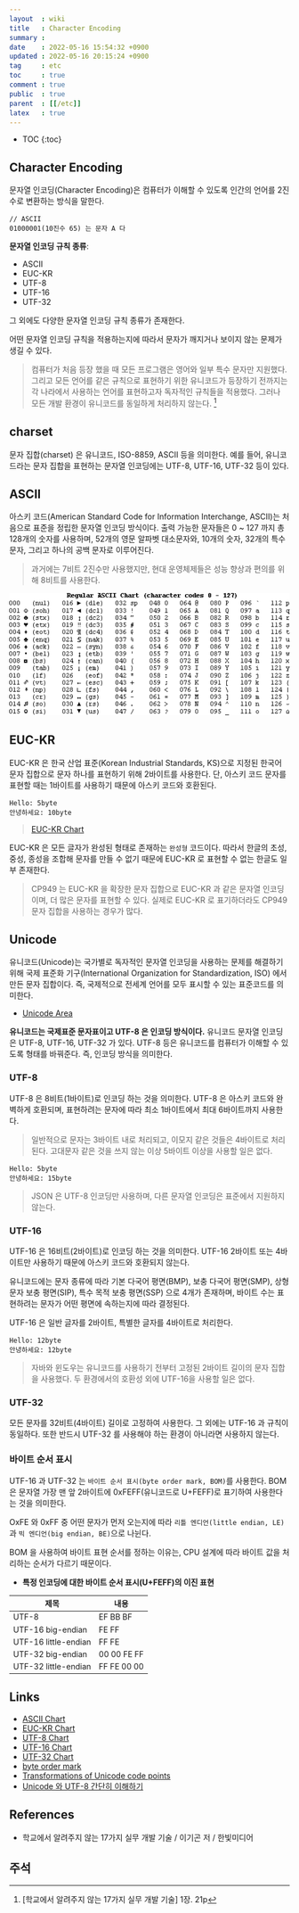 ```yaml
---
layout  : wiki
title   : Character Encoding
summary : 
date    : 2022-05-16 15:54:32 +0900
updated : 2022-05-16 20:15:24 +0900
tag     : etc
toc     : true
comment : true
public  : true
parent  : [[/etc]]
latex   : true
---
```

* TOC
{:toc}

## Character Encoding

문자열 인코딩(Character Encoding)은 컴퓨터가 이해할 수 있도록 인간의 언어를 2진수로 변환하는 방식을 말한다.

```
// ASCII
01000001(10진수 65) 는 문자 A 다
```


__문자열 인코딩 규칙 종류__:
- ASCII 
- EUC-KR
- UTF-8
- UTF-16
- UTF-32

그 외에도 다양한 문자열 인코딩 규칙 종류가 존재한다.

어떤 문자열 인코딩 규칙을 적용하는지에 따라서 문자가 깨지거나 보이지 않는 문제가 생길 수 있다.

> 컴퓨터가 처음 등장 했을 때 모든 프로그램은 영어와 일부 특수 문자만 지원했다. 그리고 모든 언어를 같은 규칙으로 표현하기 위한 유니코드가 등장하기 전까지는 각 나라에서 사용하는 언어를 표현하고자 독자적인 규칙들을 적용했다. 그러나 모든 개발 환경이 유니코드를 동일하게 처리하지 않는다. [^chapter-1-21]

## charset

문자 집합(charset) 은 유니코드, ISO-8859, ASCII 등을 의미한다. 예를 들어, 유니코드라는 문자 집합을 표현하는 문자열 인코딩에는 UTF-8, UTF-16, UTF-32 등이 있다.

## ASCII

아스키 코드(American Standard Code for Information Interchange, ASCII)는 처음으로 표준을 정립한 문자열 인코딩 방식이다. 출력 가능한 문자들은 0 ~ 127 까지 총 128개의 숫자를 사용하며, 52개의 영문 알파벳 대소문자와, 10개의 숫자, 32개의 특수 문자, 그리고 하나의 공백 문자로 이루어진다.

> 과거에는 7비트 2진수만 사용했지만, 현대 운영체제들은 성능 향상과 편의를 위해 8비트를 사용한다.

![](/resource/wiki/character-encoding/ascii.png)

## EUC-KR

EUC-KR 은 한국 산업 표준(Korean Industrial Standards, KS)으로 지정된 한국어 문자 집합으로 문자 하나를 표현하기 위해 2바이트를 사용한다. 단, 아스키 코드 문자를 표현할 때는 1바이트를 사용하기 때문에 아스키 코드와 호환된다.

```
Hello: 5byte
안녕하세요: 10byte
```

> [EUC-KR Chart](http://i18nl10n.com/korean/euckr.html)

EUC-KR 은 모든 글자가 완성된 형태로 존재하는 `완성형` 코드이다. 따라서 한글의 초성, 중성, 종성을 조합해 문자를 만들 수 없기 때문에 EUC-KR 로 표현할 수 없는 한글도 일부 존재한다.

> CP949 는 EUC-KR 을 확장한 문자 집합으로 EUC-KR 과 같은 문자열 인코딩이며, 더 많은 문자를 표현할 수 있다. 실제로 EUC-KR 로 표기하더라도 CP949 문자 집합을 사용하는 경우가 많다.

## Unicode

유니코드(Unicode)는 국가별로 독자적인 문자열 인코딩을 사용하는 문제를 해결하기 위해 국제 표준화 기구(International Organization for Standardization, ISO) 에서 만든 문자 집합이다. 즉, 국제적으로 전세계 언어를 모두 표시할 수 있는 표준코드를 의미한다.

- [Unicode Area](https://ko.wikipedia.org/wiki/%EC%9C%A0%EB%8B%88%EC%BD%94%EB%93%9C_%EC%98%81%EC%97%AD)

__유니코드는 국제표준 문자표이고 UTF-8 은 인코딩 방식이다.__ 유니코드 문자열 인코딩은 UTF-8, UTF-16, UTF-32 가 있다. UTF-8 등은 유니코드를 컴퓨터가 이해할 수 있도록 형태를 바꿔준다. 즉, 인코딩 방식을 의미한다.

### UTF-8

UTF-8 은 8비트(1바이트)로 인코딩 하는 것을 의미한다. UTF-8 은 아스키 코드와 완벽하게 호환되며, 표현하려는 문자에 따라 최소 1바이트에서 최대 6바이트까지 사용한다.

> 일반적으로 문자는 3바이트 내로 처리되고, 이모지 같은 것들은 4바이트로 처리된다. 고대문자 같은 것을 쓰지 않는 이상 5바이트 이상을 사용할 일은 없다.

```
Hello: 5byte
안녕하세요: 15byte
```

> JSON 은 UTF-8 인코딩만 사용하며, 다른 문자열 인코딩은 표준에서 지원하지 않는다.

### UTF-16

UTF-16 은 16비트(2바이트)로 인코딩 하는 것을 의미한다. UTF-16 2바이트 또는 4바이트만 사용하기 때문에 아스키 코드와 호환되지 않는다.

유니코드에는 문자 종류에 따라 기본 다국어 평면(BMP), 보충 다국어 평면(SMP), 상형 문자 보충 평면(SIP), 특수 목적 보충 평면(SSP) 으로 4개가 존재하며, 바이트 수는 표현하려는 문자가 어떤 평면에 속하는지에 따라 결정된다.

UTF-16 은 일반 글자를 2바이트, 특별한 글자를 4바이트로 처리한다.

```
Hello: 12byte
안녕하세요: 12byte
```

> 자바와 윈도우는 유니코드를 사용하기 전부터 고정된 2바이트 길이의 문자 집합을 사용했다. 두 환경에서의 호환성 외에 UTF-16을 사용할 일은 없다. 

### UTF-32

모든 문자를 32비트(4바이트) 길이로 고정하여 사용한다. 그 외에는 UTF-16 과 규칙이 동일하다. 또한 반드시 UTF-32 를 사용해야 하는 환경이 아니라면 사용하지 않는다.

### 바이트 순서 표시

UTF-16 과 UTF-32 는 `바이트 순서 표시(byte order mark, BOM)`를 사용한다. BOM 은 문자열 가장 맨 앞 2바이트에 0xFEFF(유니코드로 U+FEFF)로 표기하여 사용한다는 것을 의미한다. 

OxFE 와 0xFF 중 어떤 문자가 먼저 오는지에 따라 `리틀 엔디언(little endian, LE)`과 `빅 엔디언(big endian, BE)`으로 나뉜다.

BOM 을 사용하여 바이트 표현 순서를 정하는 이유는, CPU 설계에 따라 바이트 값을 처리하는 순서가 다르기 때문이다.

- __특정 인코딩에 대한 바이트 순서 표시(U+FEFF)의 이진 표현__

|제목|내용|
|------|---|
|UTF-8	|EF BB BF
|UTF-16 big-endian|FE FF
|UTF-16 little-endian|	FF FE
|UTF-32 big-endian|	00 00 FE FF
|UTF-32 little-endian|	FF FE 00 00

## Links

- [ASCII Chart](https://en.cppreference.com/w/cpp/language/ascii)
- [EUC-KR Chart](http://i18nl10n.com/korean/euckr.html)
- [UTF-8 Chart](https://www.utf8-chartable.de/)
- [UTF-16 Chart](https://www.fileformat.info/info/charset/UTF-16/list.htm)
- [UTF-32 Chart](https://www.fileformat.info/info/charset/UTF-32/list.htm)
- [byte order mark](https://docs.microsoft.com/ko-kr/globalization/encoding/byte-order-mark)
- [Transformations of Unicode code points](https://docs.microsoft.com/ko-kr/globalization/encoding/transformations-of-unicode-code-points)
- [Unicode 와 UTF-8 간단히 이해하기](https://jeongdowon.medium.com/unicode%EC%99%80-utf-8-%EA%B0%84%EB%8B%A8%ED%9E%88-%EC%9D%B4%ED%95%B4%ED%95%98%EA%B8%B0-b6aa3f7edf96)

## References

- 학교에서 알려주지 않는 17가지 실무 개발 기술 / 이기곤 저 / 한빛미디어

## 주석

[^chapter-1-21]: [학교에서 알려주지 않는 17가지 실무 개발 기술] 1장. 21p